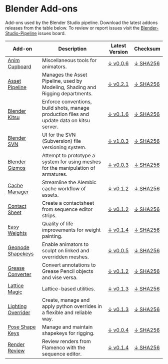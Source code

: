 # Blender Add-ons

Add-ons used by the Blender Studio pipeline. Download the latest addons releases from the table below. To review or report issues visit the [Blender-Studio-Pipeline](https://projects.blender.org/studio/blender-studio-pipeline/issues) issues board.


| Add-on | Description | Latest Version | Checksum |
|---|---|---|---|
|[Anim Cupboard](../addons/anim_cupboard) |Miscellaneous tools for animators. |[↓ v0.0.6](https://projects.blender.org/studio/blender-studio-pipeline/releases/download/0.0.3/anim_cupboard-0.0.6.zip) |[↓ SHA256](https://projects.blender.org/studio/blender-studio-pipeline/releases/download/0.0.3/anim_cupboard-0.0.6.sha256)|
|[Asset Pipeline](../addons/asset_pipeline ) |Manages the Asset Pipeline, used by Modeling, Shading and Rigging departments. |[↓ v0.2.1](https://projects.blender.org/studio/blender-studio-pipeline/releases/download/0.0.3/asset_pipeline-0.2.1.zip) |[↓ SHA256](https://projects.blender.org/studio/blender-studio-pipeline/releases/download/0.0.3/asset_pipeline-0.2.1.sha256)|
|[Blender Kitsu](../addons/blender_kitsu )|Enforce conventions, build shots, manage production files and update data on kitsu server. |[↓ v0.1.6](https://projects.blender.org/studio/blender-studio-pipeline/releases/download/0.0.4/blender_kitsu-0.1.6.zip) |[↓ SHA256](https://projects.blender.org/studio/blender-studio-pipeline/releases/download/0.0.4/blender_kitsu-0.1.6.sha256)|
|[Blender SVN](../addons/blender_svn ) |UI for the SVN (Subversion) file versioning system.  |[↓ v1.0.3](https://projects.blender.org/studio/blender-studio-pipeline/releases/download/0.0.3/blender_svn-1.0.3.zip) |[↓ SHA256](https://projects.blender.org/studio/blender-studio-pipeline/releases/download/0.0.3/blender_svn-1.0.3.sha256)|
|[Blender Gizmos](../addons/bone_gizmos )|Attempt to prototype a system for using meshes for the manipulation of armatures.  |[↓ v0.0.3](https://projects.blender.org/studio/blender-studio-pipeline/releases/download/0.0.1/bone_gizmos-0.0.3.zip) |[↓ SHA256](https://projects.blender.org/studio/blender-studio-pipeline/releases/download/0.0.1/bone_gizmos-0.0.3.sha256)|
|[Cache Manager](../addons/cache_manager ) |Streamline the Alembic cache workflow of assets. |[↓ v0.1.2](https://projects.blender.org/studio/blender-studio-pipeline/releases/download/0.0.1/cache_manager-0.1.2.zip) |[↓ SHA256](https://projects.blender.org/studio/blender-studio-pipeline/releases/download/0.0.1/cache_manager-0.1.2.sha256)|
|[Contact Sheet](../addons/contactsheet ) |Create a contactsheet from sequence editor strips.  |[↓ v0.1.2](https://projects.blender.org/studio/blender-studio-pipeline/releases/download/0.0.1/contactsheet-0.1.2.zip) |[↓ SHA256](https://projects.blender.org/studio/blender-studio-pipeline/releases/download/0.0.1/contactsheet-0.1.2.sha256)|
|[Easy Weights](../addons/easy_weights ) |Quality of life improvements for weight painting.  |[↓ v0.1.4](https://projects.blender.org/studio/blender-studio-pipeline/releases/download/0.0.2/easy_weights-0.1.4.zip) |[↓ SHA256](https://projects.blender.org/studio/blender-studio-pipeline/releases/download/0.0.2/easy_weights-0.1.4.sha256)|
|[Geonode Shapekeys](../addons/geonode_shapekeys ) |Enable animators to sculpt on linked and overridden meshes.  |[↓ v0.0.5](https://projects.blender.org/studio/blender-studio-pipeline/releases/download/0.0.3/geonode_shapekeys-0.0.5.zip) |[↓ SHA256](https://projects.blender.org/studio/blender-studio-pipeline/releases/download/0.0.3/geonode_shapekeys-0.0.5.sha256)|
|[Grease Converter](../addons/grease_converter ) |Convert annotations to Grease Pencil objects and vise versa.  |[↓ v0.1.2](https://projects.blender.org/studio/blender-studio-pipeline/releases/download/0.0.1/grease_converter-0.1.2.zip) |[↓ SHA256](https://projects.blender.org/studio/blender-studio-pipeline/releases/download/0.0.1/grease_converter-0.1.2.sha256)|
|[Lattice Magic](../addons/lattice_magic ) |Lattice-based utilities.  |[↓ v0.1.3](https://projects.blender.org/studio/blender-studio-pipeline/releases/download/0.0.3/lattice_magic-0.1.3.zip) |[↓ SHA256](https://projects.blender.org/studio/blender-studio-pipeline/releases/download/0.0.3/lattice_magic-0.1.3.sha256)|
|[Lighting Overrider](../addons/lighting_overrider ) |Create, manage and apply python overrides in a flexible and reliable way.  |[↓ v0.1.3](https://projects.blender.org/studio/blender-studio-pipeline/releases/download/0.0.3/lighting_overrider-0.1.3.zip) |[↓ SHA256](https://projects.blender.org/studio/blender-studio-pipeline/releases/download/0.0.3/lighting_overrider-0.1.3.sha256)|
|[Pose Shape Keys](../addons/pose_shape_keys )|Manage and maintain shapekeys for rigging.  |[↓ v0.0.4](https://projects.blender.org/studio/blender-studio-pipeline/releases/download/0.0.3/pose_shape_keys-0.0.4.zip) |[↓ SHA256](https://projects.blender.org/studio/blender-studio-pipeline/releases/download/0.0.3/pose_shape_keys-0.0.4.sha256)|
|[Render Review](../addons/render_review ) |Review renders from Flamenco with the sequence editor.  |[↓ v0.1.4](https://projects.blender.org/studio/blender-studio-pipeline/releases/download/0.0.3/render_review-0.1.4.zip) |[↓ SHA256](https://projects.blender.org/studio/blender-studio-pipeline/releases/download/0.0.3/render_review-0.1.4.sha256)|